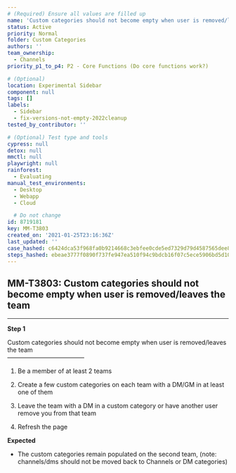 ```yaml
---
# (Required) Ensure all values are filled up
name: 'Custom categories should not become empty when user is removed/leaves the team'
status: Active
priority: Normal
folder: Custom Categories
authors: ''
team_ownership:
  - Channels
priority_p1_to_p4: P2 - Core Functions (Do core functions work?)

# (Optional)
location: Experimental Sidebar
component: null
tags: []
labels:
  - Sidebar
  - fix-versions-not-empty-2022cleanup
tested_by_contributor: ''

# (Optional) Test type and tools
cypress: null
detox: null
mmctl: null
playwright: null
rainforest:
  - Evaluating
manual_test_environments:
  - Desktop
  - Webapp
  - Cloud

  # Do not change
id: 8719181
key: MM-T3803
created_on: '2021-01-25T23:16:36Z'
last_updated: ''
case_hashed: c6424dca53f968fa0b9214668c3ebfee0cde5ed7329d79d4587565dee83eb0dde5e56997fd80f2447b9691ff07806a85
steps_hashed: ebeae3777f0890f737fe947ea510f94c9bdcb16f07c5ece5906bd5d10160b8a3c2f43e87c95e5b86b5580c4e41ef7736
---
```


<!-- (Auto-generated) Based on frontmatter's "key" and "name" -->

## MM-T3803: Custom categories should not become empty when user is removed/leaves the team

---

**Step 1**

Custom categories should not become empty when user is removed/leaves the team\
–––––––––––––––––––––––––

1. Be a member of at least 2 teams

2. Create a few custom categories on each team with a DM/GM in at least one of them

3. Leave the team with a DM in a custom category or have another user remove you from that team

4. Refresh the page

**Expected**

- The custom categories remain populated on the second team, (note: channels/dms should not be moved back to Channels or DM categories)
